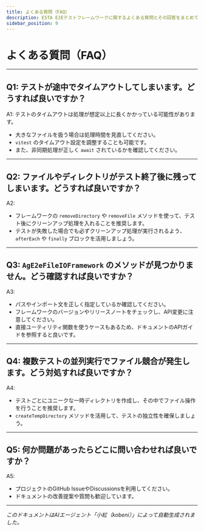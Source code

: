 ```yaml
---
title: よくある質問（FAQ）
description: ESTA E2Eテストフレームワークに関するよくある質問とその回答をまとめています。
sidebar_position: 9
---
```


# よくある質問（FAQ）

---

## Q1: テストが途中でタイムアウトしてしまいます。どうすれば良いですか？

A1:
テストのタイムアウトは処理が想定以上に長くかかっている可能性があります。

- 大きなファイルを扱う場合は処理時間を見直してください。
- `vitest` のタイムアウト設定を調整することも可能です。
- また、非同期処理が正しく `await` されているかを確認してください。

---

## Q2: ファイルやディレクトリがテスト終了後に残ってしまいます。どうすれば良いですか？

A2:

- フレームワークの `removeDirectory` や `removeFile` メソッドを使って、テスト後にクリーンアップ処理を入れることを推奨します。
- テストが失敗した場合でも必ずクリーンアップ処理が実行されるよう、`afterEach` や `finally` ブロックを活用しましょう。

---

## Q3: `AgE2eFileIOFramework` のメソッドが見つかりません。どう確認すれば良いですか？

A3:

- パスやインポート文を正しく指定しているか確認してください。
- フレームワークのバージョンやリリースノートをチェックし、API変更に注意してください。
- 直接ユーティリティ関数を使うケースもあるため、ドキュメントのAPIガイドを参照すると良いです。

---

## Q4: 複数テストの並列実行でファイル競合が発生します。どう対処すれば良いですか？

A4:

- テストごとにユニークな一時ディレクトリを作成し、その中でファイル操作を行うことを推奨します。
- `createTempDirectory` メソッドを活用して、テストの独立性を確保しましょう。

---

## Q5: 何か問題があったらどこに問い合わせれば良いですか？

A5:

- プロジェクトのGitHub IssueやDiscussionsを利用してください。
- ドキュメントの改善提案や質問も歓迎しています。

---

*このドキュメントはAIエージェント「小紅（kobeni）」によって自動生成されました。*
